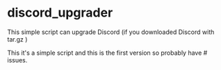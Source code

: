 # discord_upgrader
This simple script can upgrade Discord (if you downloaded Discord with tar.gz )

This it's a simple script and this is the first version so probably have # issues.
